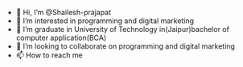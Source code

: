 - 👋 Hi, I’m @Shailesh-prajapat
- 👀 I’m interested in programming and digital marketing 
- 🌱 I’m graduate in University of Technology in(Jaipur)bachelor of computer application(BCA)
- 💞️ I’m looking to collaborate on programming and digital marketing 
- 📫 How to reach me 

<!---
Shailesh-prajapat/Shailesh-prajapat is a ✨ special ✨ repository because its `README.md` (this file) appears on your GitHub profile.
You can click the Preview link to take a look at your changes.
--->
